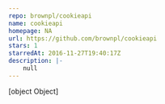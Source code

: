 ```yaml
---
repo: brownpl/cookieapi
name: cookieapi
homepage: NA
url: https://github.com/brownpl/cookieapi
stars: 1
starredAt: 2016-11-27T19:40:17Z
description: |-
    null
---
```


[object Object]
